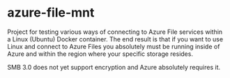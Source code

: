 # azure-file-mnt
Project for testing various ways of connecting to Azure File services within a Linux (Ubuntu) Docker container. The end result is that if you want to use Linux and connect to Azure Files you absolutely must be running inside of Azure and within the region where your specific storage resides. 

SMB 3.0 does not yet support encryption and Azure absolutely requires it. 
